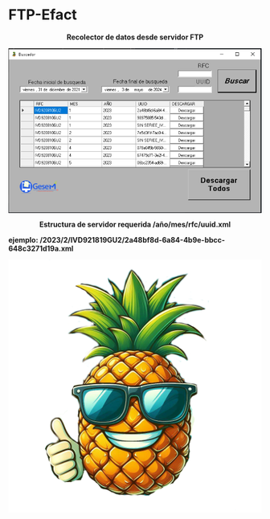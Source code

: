 # FTP-Efact
<p style="display: flex; justify-content: center; align-items: center;"><strong>Recolector de datos desde servidor FTP</strong></p>
<div style="display: flex; justify-content: center; align-items: center;">
  <img src="bin\Resource\Screenshot_1.png" alt="ss" class="responsive-img" style="margin-right: 11px; display: block; margin-left: auto; margin-right: auto;">
</div>
<p style="display: flex; justify-content: center; align-items: center;"><strong>Estructura de servidor requerida /año/mes/rfc/uuid.xml </strong></p>
<p style="display: flex; justify-content: center; align-items: center;"><strong>ejemplo: /2023/2/IVD921819GU2/2a48bf8d-6a84-4b9e-bbcc-648c3271d19a.xml</strong></p>
<div style="display: flex; justify-content: center; align-items: center;">
  <img src="bin\Resource\piña.png" alt="ss" class="responsive-img" style="margin-right: 11px; display: block; margin-left: auto; margin-right: auto;">
</div>
